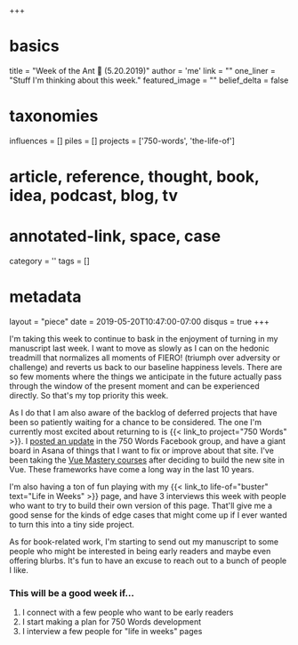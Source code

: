 +++
# basics
title     		 	= "Week of the Ant 🐜 (5.20.2019)"
author    		 	= 'me'
link      		 	= ""
one_liner 		 	= "Stuff I'm thinking about this week."
featured_image 	= "" 
belief_delta   	= false

# taxonomies
influences		 	= []
piles     		 	= []
projects			 	= ['750-words', 'the-life-of']

# article, reference, thought, book, idea, podcast, blog, tv
# annotated-link, space, case
category  		 	= ''
tags					 	= []

# metadata
layout	    	 	= "piece"
date      		 	= 2019-05-20T10:47:00-07:00
disqus    		 	= true
+++

I'm taking this week to continue to bask in the enjoyment of turning in my manuscript last week. I want to move as slowly as I can on the hedonic treadmill that normalizes all moments of FIERO! (triumph over adversity or challenge) and reverts us back to our baseline happiness levels. There are so few moments where the things we anticipate in the future actually pass through the window of the present moment and can be experienced directly. So that's my top priority this week.

As I do that I am also aware of the backlog of deferred projects that have been so patiently waiting for a chance to be considered. The one I'm currently most excited about returning to is {{< link_to project="750 Words" >}}. I <a href="https://www.facebook.com/750words/posts/10157598700234274" target="_blank">posted an update</a> in the 750 Words Facebook group, and have a giant board in Asana of things that I want to fix or improve about that site. I've been taking the <a href="https://www.vuemastery.com/courses" target="_blank">Vue Mastery courses</a> after deciding to build the new site in Vue. These frameworks have come a long way in the last 10 years.

I'm also having a ton of fun playing with my {{< link_to life-of="buster" text="Life in Weeks" >}} page, and have 3 interviews this week with people who want to try to build their own version of this page. That'll give me a good sense for the kinds of edge cases that might come up if I ever wanted to turn this into a tiny side project.

As for book-related work, I'm starting to send out my manuscript to some people who might be interested in being early readers and maybe even offering blurbs. It's fun to have an excuse to reach out to a bunch of people I like.

### This will be a good week if...

1. I connect with a few people who want to be early readers
2. I start making a plan for 750 Words development
3. I interview a few people for "life in weeks" pages

